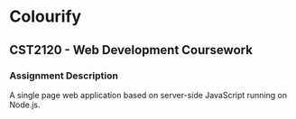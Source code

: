 # Colourify
<h2> CST2120 - Web Development Coursework </h2>

<h3>Assignment Description</h3>

A single page web application based on server-side JavaScript running on Node.js.
